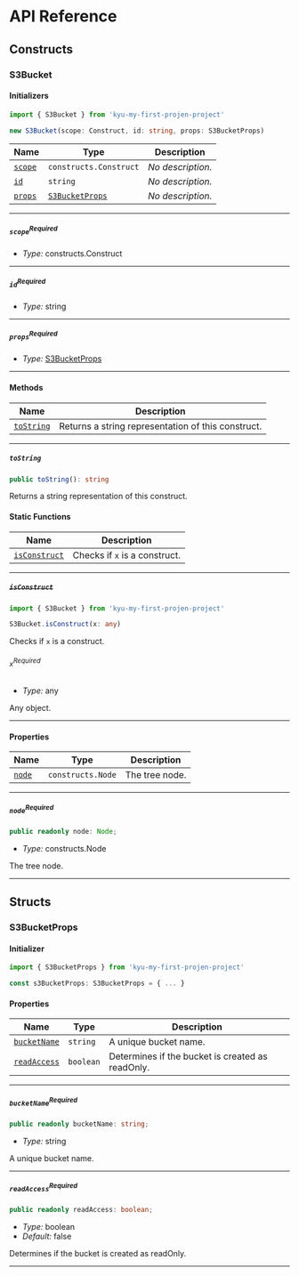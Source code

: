 # API Reference <a name="API Reference" id="api-reference"></a>

## Constructs <a name="Constructs" id="Constructs"></a>

### S3Bucket <a name="S3Bucket" id="kyu-my-first-projen-project.S3Bucket"></a>

#### Initializers <a name="Initializers" id="kyu-my-first-projen-project.S3Bucket.Initializer"></a>

```typescript
import { S3Bucket } from 'kyu-my-first-projen-project'

new S3Bucket(scope: Construct, id: string, props: S3BucketProps)
```

| **Name** | **Type** | **Description** |
| --- | --- | --- |
| <code><a href="#kyu-my-first-projen-project.S3Bucket.Initializer.parameter.scope">scope</a></code> | <code>constructs.Construct</code> | *No description.* |
| <code><a href="#kyu-my-first-projen-project.S3Bucket.Initializer.parameter.id">id</a></code> | <code>string</code> | *No description.* |
| <code><a href="#kyu-my-first-projen-project.S3Bucket.Initializer.parameter.props">props</a></code> | <code><a href="#kyu-my-first-projen-project.S3BucketProps">S3BucketProps</a></code> | *No description.* |

---

##### `scope`<sup>Required</sup> <a name="scope" id="kyu-my-first-projen-project.S3Bucket.Initializer.parameter.scope"></a>

- *Type:* constructs.Construct

---

##### `id`<sup>Required</sup> <a name="id" id="kyu-my-first-projen-project.S3Bucket.Initializer.parameter.id"></a>

- *Type:* string

---

##### `props`<sup>Required</sup> <a name="props" id="kyu-my-first-projen-project.S3Bucket.Initializer.parameter.props"></a>

- *Type:* <a href="#kyu-my-first-projen-project.S3BucketProps">S3BucketProps</a>

---

#### Methods <a name="Methods" id="Methods"></a>

| **Name** | **Description** |
| --- | --- |
| <code><a href="#kyu-my-first-projen-project.S3Bucket.toString">toString</a></code> | Returns a string representation of this construct. |

---

##### `toString` <a name="toString" id="kyu-my-first-projen-project.S3Bucket.toString"></a>

```typescript
public toString(): string
```

Returns a string representation of this construct.

#### Static Functions <a name="Static Functions" id="Static Functions"></a>

| **Name** | **Description** |
| --- | --- |
| <code><a href="#kyu-my-first-projen-project.S3Bucket.isConstruct">isConstruct</a></code> | Checks if `x` is a construct. |

---

##### ~~`isConstruct`~~ <a name="isConstruct" id="kyu-my-first-projen-project.S3Bucket.isConstruct"></a>

```typescript
import { S3Bucket } from 'kyu-my-first-projen-project'

S3Bucket.isConstruct(x: any)
```

Checks if `x` is a construct.

###### `x`<sup>Required</sup> <a name="x" id="kyu-my-first-projen-project.S3Bucket.isConstruct.parameter.x"></a>

- *Type:* any

Any object.

---

#### Properties <a name="Properties" id="Properties"></a>

| **Name** | **Type** | **Description** |
| --- | --- | --- |
| <code><a href="#kyu-my-first-projen-project.S3Bucket.property.node">node</a></code> | <code>constructs.Node</code> | The tree node. |

---

##### `node`<sup>Required</sup> <a name="node" id="kyu-my-first-projen-project.S3Bucket.property.node"></a>

```typescript
public readonly node: Node;
```

- *Type:* constructs.Node

The tree node.

---


## Structs <a name="Structs" id="Structs"></a>

### S3BucketProps <a name="S3BucketProps" id="kyu-my-first-projen-project.S3BucketProps"></a>

#### Initializer <a name="Initializer" id="kyu-my-first-projen-project.S3BucketProps.Initializer"></a>

```typescript
import { S3BucketProps } from 'kyu-my-first-projen-project'

const s3BucketProps: S3BucketProps = { ... }
```

#### Properties <a name="Properties" id="Properties"></a>

| **Name** | **Type** | **Description** |
| --- | --- | --- |
| <code><a href="#kyu-my-first-projen-project.S3BucketProps.property.bucketName">bucketName</a></code> | <code>string</code> | A unique bucket name. |
| <code><a href="#kyu-my-first-projen-project.S3BucketProps.property.readAccess">readAccess</a></code> | <code>boolean</code> | Determines if the bucket is created as readOnly. |

---

##### `bucketName`<sup>Required</sup> <a name="bucketName" id="kyu-my-first-projen-project.S3BucketProps.property.bucketName"></a>

```typescript
public readonly bucketName: string;
```

- *Type:* string

A unique bucket name.

---

##### `readAccess`<sup>Required</sup> <a name="readAccess" id="kyu-my-first-projen-project.S3BucketProps.property.readAccess"></a>

```typescript
public readonly readAccess: boolean;
```

- *Type:* boolean
- *Default:* false

Determines if the bucket is created as readOnly.

---



